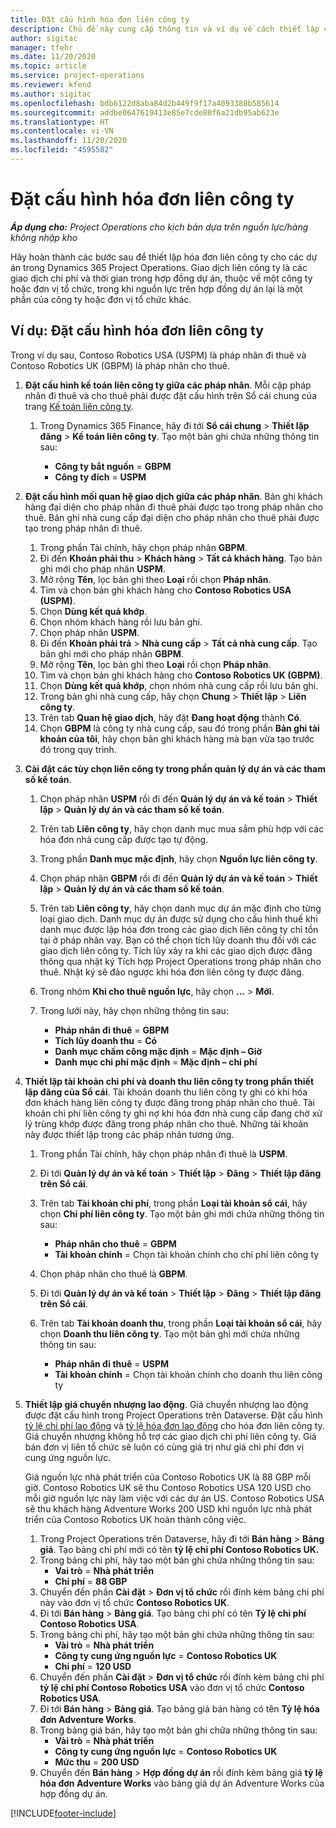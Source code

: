 ```yaml
---
title: Đặt cấu hình hóa đơn liên công ty
description: Chủ đề này cung cấp thông tin và ví dụ về cách thiết lập cấu hình hóa đơn liên công ty cho các dự án.
author: sigitac
manager: tfehr
ms.date: 11/20/2020
ms.topic: article
ms.service: project-operations
ms.reviewer: kfend
ms.author: sigitac
ms.openlocfilehash: bdb6122d8aba84d2b449f9f17a4093388b585614
ms.sourcegitcommit: addbe0647619413e85e7cde80f6a21db95ab623e
ms.translationtype: HT
ms.contentlocale: vi-VN
ms.lasthandoff: 11/20/2020
ms.locfileid: "4595582"
---
```

# <a name="configure-intercompany-invoicing"></a>Đặt cấu hình hóa đơn liên công ty

_**Áp dụng cho:** Project Operations cho kịch bản dựa trên nguồn lực/hàng không nhập kho_

Hãy hoàn thành các bước sau để thiết lập hóa đơn liên công ty cho các dự án trong Dynamics 365 Project Operations. Giao dịch liên công ty là các giao dịch chi phí và thời gian trong hợp đồng dự án, thuộc về một công ty hoặc đơn vị tổ chức, trong khi nguồn lực trên hợp đồng dự án lại là một phần của công ty hoặc đơn vị tổ chức khác.

## <a name="example-configure-intercompany-invoicing"></a>Ví dụ: Đặt cấu hình hóa đơn liên công ty

Trong ví dụ sau, Contoso Robotics USA (USPM) là pháp nhân đi thuê và Contoso Robotics UK (GBPM) là pháp nhân cho thuê. 

1. **Đặt cấu hình kế toán liên công ty giữa các pháp nhân**. Mỗi cặp pháp nhân đi thuê và cho thuê phải được đặt cấu hình trên Sổ cái chung của trang [Kế toán liên công ty](https://docs.microsoft.com/dynamics365/finance/general-ledger/intercompany-accounting-setup).
    
    1. Trong Dynamics 365 Finance, hãy đi tới **Sổ cái chung** > **Thiết lập đăng** > **Kế toán liên công ty**. Tạo một bản ghi chứa những thông tin sau:

        - **Công ty bắt nguồn** = **GBPM**
        - **Công ty đích** = **USPM**

2. **Đặt cấu hình mối quan hệ giao dịch giữa các pháp nhân**. Bản ghi khách hàng đại diện cho pháp nhân đi thuê phải được tạo trong pháp nhân cho thuê. Bản ghi nhà cung cấp đại diện cho pháp nhân cho thuê phải được tạo trong pháp nhân đi thuê.

     1. Trong phần Tài chính, hãy chọn pháp nhân **GBPM**.
     2. Đi đến **Khoản phải thu** > **Khách hàng** > **Tất cả khách hàng**. Tạo bản ghi mới cho pháp nhân **USPM**.
     3. Mở rộng **Tên**, lọc bản ghi theo **Loại** rồi chọn **Pháp nhân**. 
     4. Tìm và chọn bản ghi khách hàng cho **Contoso Robotics USA (USPM)**.
     5. Chọn **Dùng kết quả khớp**. 
     6. Chọn nhóm khách hàng rồi lưu bản ghi.
     7. Chọn pháp nhân **USPM**.
     8. Đi đến **Khoản phải trả** > **Nhà cung cấp** > **Tất cả nhà cung cấp**. Tạo bản ghi mới cho pháp nhân **GBPM**.
     9. Mở rộng **Tên**, lọc bản ghi theo **Loại** rồi chọn **Pháp nhân**. 
     10. Tìm và chọn bản ghi khách hàng cho **Contoso Robotics UK (GBPM)**.
     11. Chọn **Dùng kết quả khớp**, chọn nhóm nhà cung cấp rồi lưu bản ghi.
     12. Trong bản ghi nhà cung cấp, hãy chọn **Chung** > **Thiết lập** > **Liên công ty**.
     13. Trên tab **Quan hệ giao dịch**, hãy đặt **Đang hoạt động** thành **Có**.
     14. Chọn **GBPM** là công ty nhà cung cấp, sau đó trong phần **Bản ghi tài khoản của tôi**, hãy chọn bản ghi khách hàng mà bạn vừa tạo trước đó trong quy trình.

3. **Cài đặt các tùy chọn liên công ty trong phần quản lý dự án và các tham số kế toán**. 

    1. Chọn pháp nhân **USPM** rồi đi đến **Quản lý dự án và kế toán** > **Thiết lập** > **Quản lý dự án và các tham số kế toán**.
    2. Trên tab **Liên công ty**, hãy chọn danh mục mua sắm phù hợp với các hóa đơn nhà cung cấp được tạo tự động.
    3. Trong phần **Danh mục mặc định**, hãy chọn **Nguồn lực liên công ty**.
    4. Chọn pháp nhân **GBPM** rồi đi đến **Quản lý dự án và kế toán** > **Thiết lập** > **Quản lý dự án và các tham số kế toán**.
    5. Trên tab **Liên công ty**, hãy chọn danh mục dự án mặc định cho từng loại giao dịch. Danh mục dự án được sử dụng cho cấu hình thuế khi danh mục được lập hóa đơn trong các giao dịch liên công ty chỉ tồn tại ở pháp nhân vay. Bạn có thể chọn tích lũy doanh thu đối với các giao dịch liên công ty. Tích lũy xảy ra khi các giao dịch được đăng thông qua nhật ký Tích hợp Project Operations trong pháp nhân cho thuê. Nhật ký sẽ đảo ngược khi hóa đơn liên công ty được đăng.
    6. Trong nhóm **Khi cho thuê nguồn lực**, hãy chọn **...** > **Mới**. 
    7. Trong lưới này, hãy chọn những thông tin sau:

          - **Pháp nhân đi thuê** = **GBPM**
          - **Tích lũy doanh thu** = **Có**
          - **Danh mục chấm công mặc định** = **Mặc định – Giờ**
          - **Danh mục chi phí mặc định** = **Mặc định – chi phí**

4. **Thiết lập tài khoản chi phí và doanh thu liên công ty trong phần thiết lập đăng của Sổ cái**. Tài khoản doanh thu liên công ty ghi có khi hóa đơn khách hàng liên công ty được đăng trong pháp nhân cho thuê. Tài khoản chi phí liên công ty ghi nợ khi hóa đơn nhà cung cấp đang chờ xử lý trùng khớp được đăng trong pháp nhân cho thuê. Những tài khoản này được thiết lập trong các pháp nhân tương ứng. 
      
     1. Trong phần Tài chính, hãy chọn pháp nhân đi thuê là **USPM**. 
     2. Đi tới **Quản lý dự án và kế toán** > **Thiết lập** > **Đăng** > **Thiết lập đăng trên Sổ cái**. 
     3. Trên tab **Tài khoản chi phí**, trong phần **Loại tài khoản sổ cái**, hãy chọn **Chi phí liên công ty**. Tạo một bản ghi mới chứa những thông tin sau:
      
        - **Pháp nhân cho thuê** = **GBPM**
        - **Tài khoản chính** = Chọn tài khoản chính cho chi phí liên công ty
        
     4. Chọn pháp nhân cho thuê là **GBPM**. 
     5. Đi tới **Quản lý dự án và kế toán** > **Thiết lập** > **Đăng** > **Thiết lập đăng trên Sổ cái**. 
     6. Trên tab **Tài khoản doanh thu**, trong phần **Loại tài khoản sổ cái**, hãy chọn **Doanh thu liên công ty**. Tạo một bản ghi mới chứa những thông tin sau:

        - **Pháp nhân đi thuê** = **USPM**
        - **Tài khoản chính** = Chọn tài khoản chính cho doanh thu liên công ty 

5. **Thiết lập giá chuyển nhượng lao động**. Giá chuyển nhượng lao động được đặt cấu hình trong Project Operations trên Dataverse. Đặt cấu hình [tỷ lệ chi phí lao động](../pricing-costing/set-up-labor-cost-rate.md#transfer-pricing-and-costs-for-resources-outside-of-your-division-or-legal-entity) và [tỷ lệ hóa đơn lao động](../pricing-costing/set-up-labor-bill-rate.md#transfer-pricing-or-set-up-bill-rates-for-resources-from-other-organizational-units-or-divisions) cho hóa đơn liên công ty. Giá chuyển nhượng không hỗ trợ các giao dịch chi phí liên công ty. Giá bán đơn vị liên tổ chức sẽ luôn có cùng giá trị như giá chi phí đơn vị cung ứng nguồn lực.

      Giá nguồn lực nhà phát triển của Contoso Robotics UK là 88 GBP mỗi giờ. Contoso Robotics UK sẽ thu Contoso Robotics USA 120 USD cho mỗi giờ nguồn lực này làm việc với các dự án US. Contoso Robotics USA sẽ thu khách hàng Adventure Works 200 USD khi nguồn lực nhà phát triển của Contoso Robotics UK hoàn thành công việc.

      1. Trong Project Operations trên Dataverse, hãy đi tới **Bán hàng** > **Bảng giá**. Tạo bảng chi phí mới có tên **tỷ lệ chi phí Contoso Robotics UK.** 
      2. Trong bảng chi phí, hãy tạo một bản ghi chứa những thông tin sau:
         - **Vai trò** = **Nhà phát triển**
         - **Chi phí** = **88 GBP**
      3. Chuyển đến phần **Cài đặt** > **Đơn vị tổ chức** rồi đính kèm bảng chi phí này vào đơn vị tổ chức **Contoso Robotics UK**.
      4. Đi tới **Bán hàng** > **Bảng giá**. Tạo bảng chi phí có tên **Tỷ lệ chi phí Contoso Robotics USA**. 
      5. Trong bảng chi phí, hãy tạo một bản ghi chứa những thông tin sau:
          - **Vài trò** = **Nhà phát triển**
          - **Công ty cung ứng nguồn lực** = **Contoso Robotics UK**
          - **Chi phí** = **120 USD**
      6. Chuyển đến phần **Cài đặt** > **Đơn vị tổ chức** rồi đính kèm bảng chi phí **tỷ lệ chi phí Contoso Robotics USA** vào đơn vị tổ chức **Contoso Robotics USA**.
      7. Đi tới **Bán hàng** > **Bảng giá**. Tạo bảng giá bán hàng có tên **Tỷ lệ hóa đơn Adventure Works**. 
      8. Trong bảng giá bán, hãy tạo một bản ghi chữa những thông tin sau:
          - **Vài trò** = **Nhà phát triển**
          - **Công ty cung ứng nguồn lực** = **Contoso Robotics UK**
          - **Mức thu** = **200 USD**
      9. Chuyển đến **Bán hàng** > **Hợp đồng dự án** rồi đính kèm bảng giá **tỷ lệ hóa đơn Adventure Works** vào bảng giá dự án Adventure Works của hợp đồng dự án.


[!INCLUDE[footer-include](../includes/footer-banner.md)]
